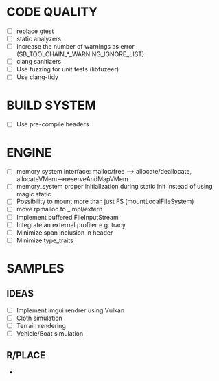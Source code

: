 # CODE QUALITY

- [ ] replace gtest
- [ ] static analyzers
- [ ] Increase the number of warnings as error (SB_TOOLCHAIN_*_WARNING_IGNORE_LIST)
- [ ] clang sanitizers
- [ ] Use fuzzing for unit tests (libfuzeer)
- [ ] Use clang-tidy

# BUILD SYSTEM

- [ ] Use pre-compile headers

# ENGINE

- [ ] memory system interface: malloc/free --> allocate/deallocate, allocateVMem-->reserveAndMapVMem 
- [ ] memory_system proper initialization during static init instead of using magic static
- [ ] Possibility to mount more than just FS (mountLocalFileSystem)
- [ ] move rpmalloc to _impl/extern
- [ ] Implement buffered FileInputStream
- [ ] Integrate an external profiler e.g. tracy
- [ ] Minimize span inclusion in header
- [ ] Minimize type_traits

# SAMPLES 

## IDEAS

- [ ] Implement imgui rendrer using Vulkan
- [ ] Cloth simulation
- [ ] Terrain rendering
- [ ] Vehicle/Boat simulation

## R/PLACE

- 
